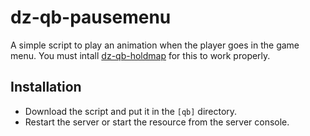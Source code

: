 # dz-qb-pausemenu

A simple script to play an animation when the player goes in the game menu. You must intall [dz-qb-holdmap](https://github.com/deandum/dz-qb-holdmap) for this to work properly.

## Installation
- Download the script and put it in the `[qb]` directory.
- Restart the server or start the resource from the server console.
